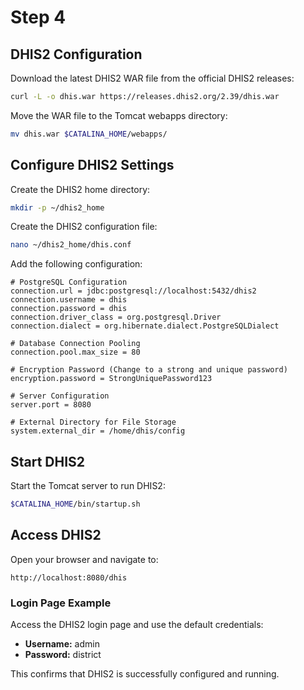 # Step 4

## DHIS2 Configuration
Download the latest DHIS2 WAR file from the official DHIS2 releases:
```bash
curl -L -o dhis.war https://releases.dhis2.org/2.39/dhis.war
```
Move the WAR file to the Tomcat webapps directory:
```bash
mv dhis.war $CATALINA_HOME/webapps/
```

## Configure DHIS2 Settings
Create the DHIS2 home directory:
```bash
mkdir -p ~/dhis2_home
```
Create the DHIS2 configuration file:
```bash
nano ~/dhis2_home/dhis.conf
```

Add the following configuration:
```
# PostgreSQL Configuration
connection.url = jdbc:postgresql://localhost:5432/dhis2
connection.username = dhis
connection.password = dhis
connection.driver_class = org.postgresql.Driver
connection.dialect = org.hibernate.dialect.PostgreSQLDialect

# Database Connection Pooling
connection.pool.max_size = 80

# Encryption Password (Change to a strong and unique password)
encryption.password = StrongUniquePassword123

# Server Configuration
server.port = 8080

# External Directory for File Storage
system.external_dir = /home/dhis/config
```

## Start DHIS2
Start the Tomcat server to run DHIS2:
```bash
$CATALINA_HOME/bin/startup.sh
```

## Access DHIS2
Open your browser and navigate to:
```
http://localhost:8080/dhis
```

### Login Page Example
Access the DHIS2 login page and use the default credentials:
- **Username:** admin
- **Password:** district

This confirms that DHIS2 is successfully configured and running.
